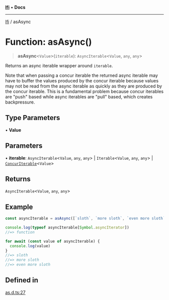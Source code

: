 [**lfi**](../readme.md) • **Docs**

***

[lfi](../globals.md) / asAsync

# Function: asAsync()

> **asAsync**\<`Value`\>(`iterable`): `AsyncIterable`\<`Value`, `any`, `any`\>

Returns an async iterable wrapper around `iterable`.

Note that when passing a concur iterable the returned async iterable may have
to buffer the values produced by the concur iterable because values may not
be read from the async iterable as quickly as they are produced by the concur
iterable. This is a fundamental problem because concur iterables are "push"
based while async iterables are "pull" based, which creates backpressure.

## Type Parameters

• **Value**

## Parameters

• **iterable**: `AsyncIterable`\<`Value`, `any`, `any`\> \| `Iterable`\<`Value`, `any`, `any`\> \| [`ConcurIterable`](../type-aliases/ConcurIterable.md)\<`Value`\>

## Returns

`AsyncIterable`\<`Value`, `any`, `any`\>

## Example

```js
const asyncIterable = asAsync([`sloth`, `more sloth`, `even more sloth`])

console.log(typeof asyncIterable[Symbol.asyncIterator])
//=> function

for await (const value of asyncIterable) {
  console.log(value)
}
//=> sloth
//=> more sloth
//=> even more sloth
```

## Defined in

[as.d.ts:27](https://github.com/TomerAberbach/lfi/blob/d7a0f90dd72245d6efd6bd97c58a78b3f3028f25/src/operations/as.d.ts#L27)
